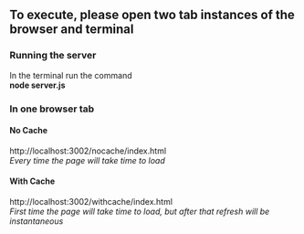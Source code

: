 
## To execute, please open two tab instances of the browser and terminal

### Running the server
In the terminal run the command  
**node server.js**

### In one browser tab

#### **No Cache**  
http://localhost:3002/nocache/index.html  
*Every time the page will take time to load*



#### **With Cache**  
http://localhost:3002/withcache/index.html  
*First time the page will take time to load, but after that refresh will be instantaneous*
